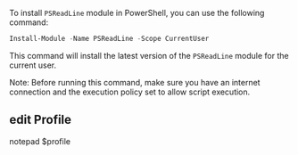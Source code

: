 To install `PSReadLine` module in PowerShell, you can use the following command:

```powershell
Install-Module -Name PSReadLine -Scope CurrentUser
```

This command will install the latest version of the `PSReadLine` module for the current user.

Note: Before running this command, make sure you have an internet connection and the execution policy set to allow script execution.
  
 ## edit Profile 
 notepad $profile
